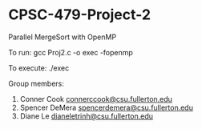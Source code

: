 # CPSC-479-Project-2
Parallel MergeSort with OpenMP

To run: 
gcc Proj2.c -o exec -fopenmp

To execute:
./exec

Group members:

1. Conner Cook connerccook@csu.fullerton.edu
2. Spencer DeMera spencerdemera@csu.fullerton.edu
3. Diane Le dianeletrinh@csu.fullerton.edu
